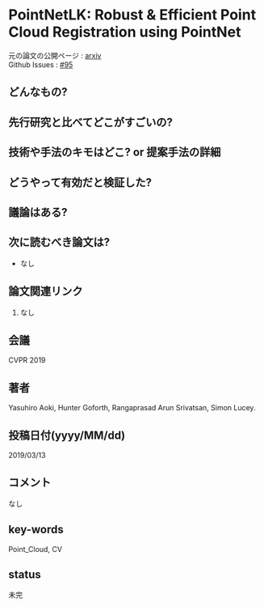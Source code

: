 # PointNetLK: Robust & Efficient Point Cloud Registration using PointNet

元の論文の公開ページ : [arxiv](https://arxiv.org/abs/1903.05711)  
Github Issues : [#95](https://github.com/Obarads/obarads.github.io/issues/95)

## どんなもの?

## 先行研究と比べてどこがすごいの?

## 技術や手法のキモはどこ? or 提案手法の詳細

## どうやって有効だと検証した?

## 議論はある?

## 次に読むべき論文は?
- なし

## 論文関連リンク
1. なし

## 会議
CVPR 2019

## 著者
Yasuhiro Aoki, Hunter Goforth, Rangaprasad Arun Srivatsan, Simon Lucey.

## 投稿日付(yyyy/MM/dd)
2019/03/13

## コメント
なし

## key-words
Point_Cloud, CV

## status
未完
